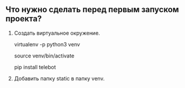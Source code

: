 ## Что нужно сделать перед первым запуском проекта?

1. Создать виртуальное окружение.

	virtualenv -p python3 venv
	
	source venv/bin/activate
	
	pip install telebot
      
2. Добавить папку static в папку venv.
